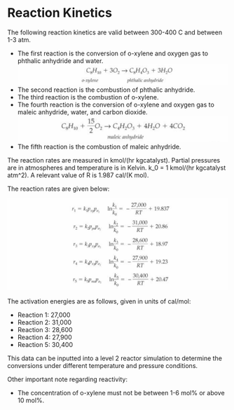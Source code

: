 # Reaction Kinetics

The following reaction kinetics are valid between 300-400 C and between 1-3 atm. 

- The first reaction is the conversion of o-xylene and oxygen gas to phthalic anhydride and water.
![](Reaction1.png)
- The second reaction is the combustion of phthalic anhydride.
- The third reaction is the combustion of o-xylene.
- The fourth reaction is the conversion of o-xylene and oxygen gas to maleic anhydride, water, and carbon dioxide.
![](Reaction4.png)
- The fifth reaction is the combustion of maleic anhydride.

The reaction rates are measured in kmol/(hr kgcatalyst). Partial pressures are in atmospheres and temperature is in Kelvin. k_0 = 1 kmol/(hr kgcatalyst atm^2). A relevant value of R is 1.987 cal/(K mol).

The reaction rates are given below:

![](ReactionRates.png)

The activation energies are as follows, given in units of cal/mol:
- Reaction 1: 27,000
- Reaction 2: 31,000
- Reaction 3: 28,600
- Reaction 4: 27,900
- Reaction 5: 30,400

This data can be inputted into a level 2 reactor simulation to determine the conversions under different temperature and pressure conditions.

Other important note regarding reactivity:
- The concentration of o-xylene must not be between 1-6 mol% or above 10 mol%.
